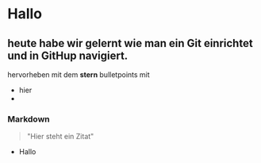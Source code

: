 # Hallo
## heute habe wir gelernt wie man ein Git einrichtet und in GitHup navigiert. 

hervorheben mit dem **stern** 
bulletpoints mit 
- hier
- 
### Markdown

>"Hier steht ein Zitat"
- Hallo 


